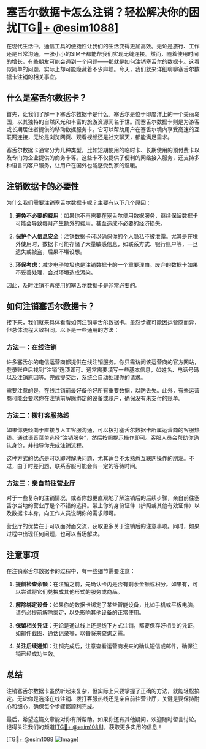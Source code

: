 # 塞舌尔数据卡怎么注销？轻松解决你的困扰[[TG💪+ @esim1088](https://t.me/s/esim1088)]

在现代生活中，通信工具的便捷性让我们的生活变得更加高效。无论是旅行、工作还是日常沟通，一张小小的SIM卡都能帮我们实现无缝连接。然而，随着使用时间的增长，有些朋友可能会遇到一个问题——那就是如何注销塞舌尔的数据卡。这看似简单的问题，实际上却可能隐藏着不少麻烦。今天，我们就来详细聊聊塞舌尔数据卡注销的相关事宜。

## 什么是塞舌尔数据卡？

首先，让我们了解一下塞舌尔数据卡是什么。塞舌尔是位于印度洋上的一个美丽岛国，以其独特的自然风光和丰富的旅游资源闻名于世。而塞舌尔数据卡则是为游客或长期居住者提供的移动数据服务卡。它可以帮助用户在塞舌尔境内享受高速的互联网连接，无论是浏览网页、观看视频还是社交聊天，都能满足需求。

塞舌尔数据卡通常分为几种类型，比如短期使用的临时卡、长期使用的预付费卡以及专门为企业提供的商务卡等。这些卡不仅提供了便利的网络接入服务，还支持多种语言的客户服务，让用户在国外也能感受到家的温暖。

## 注销数据卡的必要性

为什么我们需要注销塞舌尔数据卡呢？主要有以下几个原因：

1. **避免不必要的费用**：如果你不再需要在塞舌尔使用数据服务，继续保留数据卡可能会导致每月产生额外的费用，甚至造成不必要的经济损失。
   
2. **保护个人信息安全**：注销数据卡可以确保你的个人隐私不被泄露。尤其是在境外使用时，数据卡可能存储了大量敏感信息，如联系方式、银行账户等，一旦遗失或被盗，后果不堪设想。

3. **环保考虑**：减少电子垃圾也是注销数据卡的一个重要理由。废弃的数据卡如果不妥善处理，会对环境造成污染。

因此，及时注销不再使用的塞舌尔数据卡是非常必要的。

## 如何注销塞舌尔数据卡？

接下来，我们就来具体看看如何注销塞舌尔数据卡。虽然步骤可能因运营商而异，但总体流程大致相同。以下是一些通用的方法：

### 方法一：在线注销

许多塞舌尔的电信运营商都提供在线注销服务。你只需访问该运营商的官方网站，登录账户后找到“注销”选项即可。通常需要填写一些基本信息，如姓名、电话号码以及注销原因等。完成提交后，系统会自动处理你的请求。

需要注意的是，在线注销前最好备份好所有重要数据，以防丢失。此外，有些运营商可能会要求你在注销前解除绑定的设备或账户，确保没有未支付的账单。

### 方法二：拨打客服热线

如果你更倾向于直接与人工客服沟通，可以拨打塞舌尔数据卡所属运营商的客服热线。通过语音菜单选择“注销服务”，然后按照提示操作即可。客服人员会帮助你确认身份，并指导你完成注销流程。

这种方式的优点是可以即时解决问题，尤其适合不太熟悉互联网操作的朋友。不过，由于时差问题，联系客服可能会有一定的等待时间。

### 方法三：亲自前往营业厅

对于一些复杂的注销情况，或者你想更直观地了解注销后的后续步骤，亲自前往塞舌尔当地的营业厅是个不错的选择。带上你的身份证件（护照或其他有效证件）以及数据卡本身，向工作人员说明你的需求即可。

营业厅的优势在于可以面对面交流，获取更多关于注销后的注意事项。同时，如果过程中出现任何问题，也可以当场解决。

## 注意事项

在注销塞舌尔数据卡的过程中，有一些细节需要注意：

1. **提前检查余额**：在注销之前，先确认卡内是否有剩余金额或积分。如果有，可以尝试将它们兑换成其他形式的服务或商品。

2. **解除绑定设备**：如果你的数据卡绑定了某些智能设备，比如手机或平板电脑，请务必提前解除绑定，以免影响其他设备的正常使用。

3. **保留相关凭证**：无论是通过线上还是线下方式注销，都要保存好相关的凭证，如邮件截图、通话记录等，以备将来查询之需。

4. **关注后续通知**：注销完成后，注意查看运营商发来的确认短信或邮件，确保注销已经成功生效。

## 总结

注销塞舌尔数据卡虽然听起来复杂，但实际上只要掌握了正确的方法，就能轻松搞定。无论你是选择在线注销、拨打客服热线还是亲自前往营业厅，关键是要保持耐心和细心，确保每个步骤都顺利完成。

最后，希望这篇文章能对你有所帮助。如果你还有其他疑问，欢迎随时留言讨论。记得关注我们的频道[[TG💪+ @esim1088](https://t.me/s/esim1088)]，获取更多实用的信息！

[[TG💪+ @esim1088](https://t.me/s/esim1088) ![Image](https://i.postimg.cc/4NQfJmqS/Snipaste-2025-05-13-00-14-12.png)]